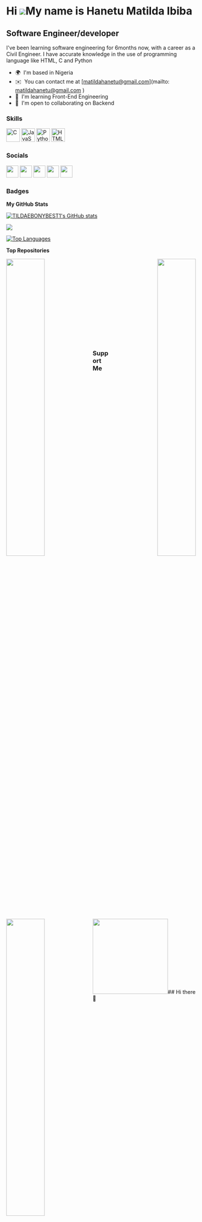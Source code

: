 Hi ![](https://user-images.githubusercontent.com/18350557/176309783-0785949b-9127-417c-8b55-ab5a4333674e.gif)My name is Hanetu Matilda Ibiba
============================================================================================================================================

Software Engineer/developer
---------------------------

I've been learning software engineering for 6months now, with a career as a Civil Engineer. I have accurate knowledge in the use of programming language like HTML, C and Python

* 🌍  I'm based in Nigeria
* ✉️  You can contact me at [matildahanetu@gmail.com](mailto: matildahanetu@gmail.com )
* 🧠  I'm learning Front-End Engineering
* 🤝  I'm open to collaborating on Backend

### Skills

<p align="left">
<a href="https://docs.microsoft.com/en-us/cpp/?view=msvc-170" target="_blank" rel="noreferrer"><img src="https://raw.githubusercontent.com/danielcranney/readme-generator/main/public/icons/skills/c-colored.svg" width="36" height="36" alt="C" /></a>
<a href="https://developer.mozilla.org/en-US/docs/Web/JavaScript" target="_blank" rel="noreferrer"><img src="https://raw.githubusercontent.com/danielcranney/readme-generator/main/public/icons/skills/javascript-colored.svg" width="36" height="36" alt="JavaScript" /></a>
<a href="https://www.python.org/" target="_blank" rel="noreferrer"><img src="https://raw.githubusercontent.com/danielcranney/readme-generator/main/public/icons/skills/python-colored.svg" width="36" height="36" alt="Python" /></a>
<a href="https://developer.mozilla.org/en-US/docs/Glossary/HTML5" target="_blank" rel="noreferrer"><img src="https://raw.githubusercontent.com/danielcranney/readme-generator/main/public/icons/skills/html5-colored.svg" width="36" height="36" alt="HTML5" /></a>
</p>


### Socials

<p align="left"> <a href="https://www.facebook.com/Tildaebonybest " target="_blank" rel="noreferrer"><img src="https://raw.githubusercontent.com/danielcranney/readme-generator/main/public/icons/socials/facebook.svg" width="32" height="32" /></a> <a href="https://www.github.com/TILDAEBONYBEST1" target="_blank" rel="noreferrer"><img src="https://raw.githubusercontent.com/danielcranney/readme-generator/main/public/icons/socials/github.svg" width="32" height="32" /></a> <a href="http://www.instagram.com/tildaebonybest" target="_blank" rel="noreferrer"><img src="https://raw.githubusercontent.com/danielcranney/readme-generator/main/public/icons/socials/instagram.svg" width="32" height="32" /></a> <a href="https://www.linkedin.com/in/matilda-hanetu-86148b191" target="_blank" rel="noreferrer"><img src="https://raw.githubusercontent.com/danielcranney/readme-generator/main/public/icons/socials/linkedin.svg" width="32" height="32" /></a> <a href="https://www.twitter.com/tildaebonybest" target="_blank" rel="noreferrer"><img src="https://raw.githubusercontent.com/danielcranney/readme-generator/main/public/icons/socials/twitter.svg" width="32" height="32" /></a></p>

### Badges

<b>My GitHub Stats</b>

<a href="http://www.github.com/TILDAEBONYBEST1"><img src="https://github-readme-stats.vercel.app/api?username=TILDAEBONYBEST1&show_icons=true&hide=&count_private=true&title_color=000000&text_color=ffffff&icon_color=22c55e&bg_color=581c87&hide_border=true&show_icons=true" alt="TILDAEBONYBEST1's GitHub stats" /></a>

<a href="http://www.github.com/TILDAEBONYBEST1"><img src="https://github-readme-streak-stats.herokuapp.com/?user=TILDAEBONYBEST1&stroke=ffffff&background=581c87&ring=000000&fire=000000&currStreakNum=ffffff&currStreakLabel=000000&sideNums=ffffff&sideLabels=ffffff&dates=ffffff&hide_border=true" /></a>

<a href="https://github.com/TILDAEBONYBEST1" align="left"><img src="https://github-readme-stats.vercel.app/api/top-langs/?username=TILDAEBONYBEST1&langs_count=10&title_color=000000&text_color=ffffff&icon_color=22c55e&bg_color=581c87&hide_border=true&locale=en&custom_title=Top%20%Languages" alt="Top Languages" /></a>

<b>Top Repositories</b>

<div width="100%" align="center"><a href="https://github.com/TILDAEBONYBEST1/alx-low_level_programming " align="left"><img align="left" width="45%" src="https://github-readme-stats.vercel.app/api/pin/?username=TILDAEBONYBEST1&repo=alx-low_level_programming &title_color=000000&text_color=ffffff&icon_color=22c55e&bg_color=581c87&hide_border=true&locale=en" /></a><a href="https://github.com/TILDAEBONYBEST1/alx-high_level_programming" align="right"><img align="right" width="45%" src="https://github-readme-stats.vercel.app/api/pin/?username=TILDAEBONYBEST1&repo=alx-high_level_programming&title_color=000000&text_color=ffffff&icon_color=22c55e&bg_color=581c87&hide_border=true&locale=en" /></a></div><br /><br /><br /><br /><br /><br /><br />

<br /><br /><br /><br /><br />

<div width="100%" align="center"><a href="https://github.com/TILDAEBONYBEST1/alx-system_engineering-devops " align="left"><img align="left" width="45%" src="https://github-readme-stats.vercel.app/api/pin/?username=TILDAEBONYBEST1&repo=alx-system_engineering-devops &title_color=000000&text_color=ffffff&icon_color=22c55e&bg_color=581c87&hide_border=true&locale=en" /></a></div>

### Support Me

<a href="https://www.buymeacoffee.com/Hanetu Matilda Ibiba "><img src="https://cdn.buymeacoffee.com/buttons/v2/default-yellow.png" width="200" /></a>## Hi there 👋

<!--
**TILDAEBONYBEST1/TILDAEBONYBEST1** is a ✨ _special_ ✨ repository because its `README.md` (this file) appears on your GitHub profile.

Here are some ideas to get you started:

- 🔭 I’m currently working on ...
- 🌱 I’m currently learning ...
- 👯 I’m looking to collaborate on ...
- 🤔 I’m looking for help with ...
- 💬 Ask me about ...
- 📫 How to reach me: ...
- 😄 Pronouns: ...
- ⚡ Fun fact: ...
-->
